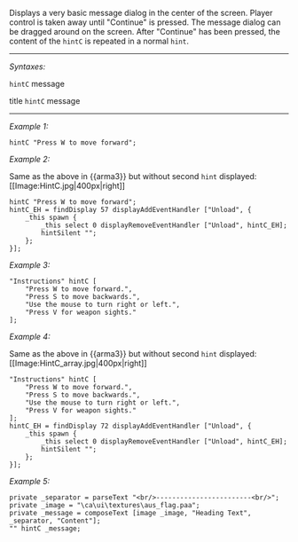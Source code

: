 Displays a very basic message dialog in the center of the screen. Player control is taken away until "Continue" is pressed. The message dialog can be dragged around on the screen. After "Continue" has been pressed, the content of the `hintC` is repeated in a normal `hint`.


---
*Syntaxes:*

`hintC` message

title `hintC` message

---
*Example 1:*

```sqf
hintC "Press W to move forward";
```

*Example 2:*

Same as the above in {{arma3}} but without second `hint` displayed:<br>[[Image:HintC.jpg|400px|right]]

```sqf
hintC "Press W to move forward";
hintC_EH = findDisplay 57 displayAddEventHandler ["Unload", {
	_this spawn {
		_this select 0 displayRemoveEventHandler ["Unload", hintC_EH];
		hintSilent "";
	};
}];
```

*Example 3:*

```sqf
"Instructions" hintC [
	"Press W to move forward.",
	"Press S to move backwards.",
	"Use the mouse to turn right or left.",
	"Press V for weapon sights."
];
```

*Example 4:*

Same as the above in {{arma3}} but without second `hint` displayed:<br>[[Image:HintC_array.jpg|400px|right]]

```sqf
"Instructions" hintC [
	"Press W to move forward.",
	"Press S to move backwards.",
	"Use the mouse to turn right or left.",
	"Press V for weapon sights."
];
hintC_EH = findDisplay 72 displayAddEventHandler ["Unload", {
	_this spawn {
		_this select 0 displayRemoveEventHandler ["Unload", hintC_EH];
		hintSilent "";
	};
}];
```

*Example 5:*

```sqf
private _separator = parseText "<br/>------------------------<br/>";
private _image = "\ca\ui\textures\aus_flag.paa";
private _message = composeText [image _image, "Heading Text", _separator, "Content"];
"" hintC _message;
```